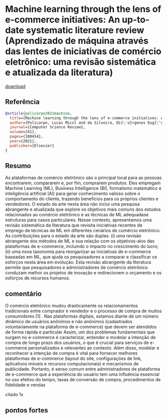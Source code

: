 # Machine learning through the lens of e-commerce initiatives: An up-to-date systematic literature review (Aprendizado de máquina através das lentes de iniciativas de comércio eletrônico: uma revisão sistemática e atualizada da literatura)


[download](https://reader.elsevier.com/reader/sd/pii/S157401372100054X?token=458788B13F423D303387AF91964C486FD0D46A1EC826813805231A38149B194F70013C537263AE935FCA4435A4372530&originRegion=us-east-1&originCreation=20211117170954)


## Referência 
``` Bibtex 
@article{policarpo2021machine,
  title={Machine learning through the lens of e-commerce initiatives: An up-to-date systematic literature review},
  author={Policarpo, Lucas Micol and da Silveira, Di{\'o}rgenes Eug{\^e}nio and da Rosa Righi, Rodrigo and Stoffel, Rodolfo Antunes and da Costa, Cristiano Andr{\'e} and Barbosa, Jorge Luis Vict{\'o}ria and Scorsatto, Rodrigo and Arcot, Tanuj},
  journal={Computer Science Review},
  volume={41},
  pages={100414},
  year={2021},
  publisher={Elsevier}
}
```
## Resumo
As plataformas de comércio eletrônico são o principal local para as pessoas encontrarem, compararem e, por fim, comprarem produtos. Eles empregam Machine Learning (ML), Business Intelligence (BI), formalismo matemático e inteligência artificial (AI) para gerar conhecimento valioso sobre o comportamento do cliente, trazendo benefícios para os próprios clientes e vendedores. O estado da arte nesta área não inclui uma pesquisa abrangente e atualizada que explore os objetivos mais comuns dos estudos relacionados ao comércio eletrônico e as técnicas de ML adequadase estruturas para casos particulares. Nesse contexto, apresentamos uma revisão sistemática da literatura que revisita iniciativas recentes de emprego de técnicas de ML em diferentes cenários de comércio eletrônico. As contribuições para o estado da arte são duplas: (i) uma revisão abrangente dos métodos de ML e sua relação com os objetivos-alvo das plataformas de e-commerce, incluindo o impacto no crescimento do lucro; (ii) uma nova taxonomia para reorganizar as iniciativas de e-commerce baseadas em ML, que ajuda os pesquisadores a comparar e classificar os esforços nesta área em evolução. Esta revisão abrangente da literatura permite que pesquisadores e administradores de comércio eletrônico conduzam melhor os projetos de inovação e redirecionem o orçamento e os esforços de recursos humanos.

## comentário

O comércio eletrônico mudou drasticamente os relacionamentos tradicionais entre comprador e vendedor e o processo de compra de muitos consumidores  [1] . Nas plataformas digitais, estamos diante de um número dinâmico de usuários anônimos e não anônimos (cadastrados voluntariamente na plataforma de e-commerce) que devem ser atendidos de forma rápida e particular 
Assim, um dos problemas fundamentais que surgem no e-commerce é caracterizar, entender e modelar a intenção de compra de longo prazo dos usuários, o que é crucial para serviços de e-commerce personalizados e relevantes ao contexto. Além disso, modelar e reconhecer a intenção de compra é vital para fornecer melhores plataformas de e-commerce (layout do site, configurações de link, aplicativos móveis e recursos computacionais) e mecanismos de publicidade. Portanto, é senso comum entre administradores de plataforma de e-commerce que a experiência do usuário tem uma influência essencial no uso efetivo do tempo, taxas de conversão de compra, procedimentos de fidelidade e vendas 


citado 1x
## pontos fortes
